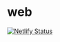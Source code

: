 # web

[![Netlify Status](https://api.netlify.com/api/v1/badges/98e2cc1c-8d1b-4d81-b27a-f367496ac83b/deploy-status)](https://app.netlify.com/sites/ryanzegray/deploys)

